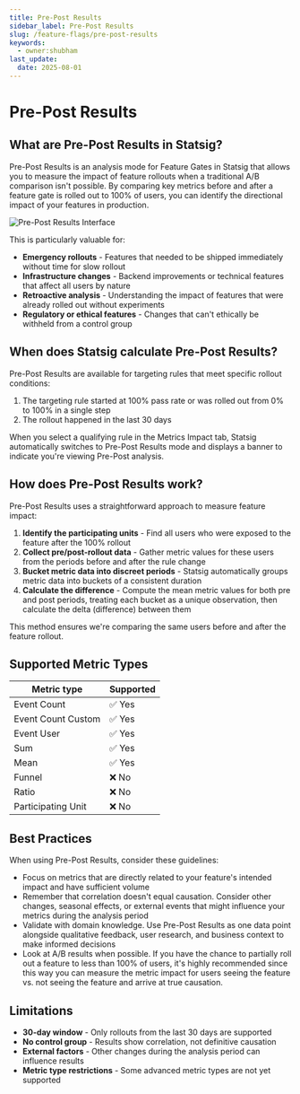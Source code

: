 ```yaml
---
title: Pre-Post Results
sidebar_label: Pre-Post Results
slug: /feature-flags/pre-post-results
keywords:
  - owner:shubham
last_update:
  date: 2025-08-01
---
```


# Pre-Post Results

## What are Pre-Post Results in Statsig?

Pre-Post Results is an analysis mode for Feature Gates in Statsig that allows you to measure the impact of feature rollouts when a traditional A/B comparison isn't possible. By comparing key metrics before and after a feature gate is rolled out to 100% of users, you can identify the directional impact of your features in production.

![Pre-Post Results Interface](/img/pre-post-results.png)

This is particularly valuable for:

- **Emergency rollouts** - Features that needed to be shipped immediately without time for slow rollout
- **Infrastructure changes** - Backend improvements or technical features that affect all users by nature
- **Retroactive analysis** - Understanding the impact of features that were already rolled out without experiments
- **Regulatory or ethical features** - Changes that can't ethically be withheld from a control group

## When does Statsig calculate Pre-Post Results?

Pre-Post Results are available for targeting rules that meet specific rollout conditions:

1. The targeting rule started at 100% pass rate or was rolled out from 0% to 100% in a single step
2. The rollout happened in the last 30 days

When you select a qualifying rule in the Metrics Impact tab, Statsig automatically switches to Pre-Post Results mode and displays a banner to indicate you're viewing Pre-Post analysis.

## How does Pre-Post Results work?

Pre-Post Results uses a straightforward approach to measure feature impact:

1. **Identify the participating units** - Find all users who were exposed to the feature after the 100% rollout
2. **Collect pre/post-rollout data** - Gather metric values for these users from the periods before and after the rule change
3. **Bucket metric data into discreet periods** - Statsig automatically groups metric data into buckets of a consistent duration
4. **Calculate the difference** - Compute the mean metric values for both pre and post periods, treating each bucket as a unique observation, then calculate the delta (difference) between them

This method ensures we're comparing the same users before and after the feature rollout.

## Supported Metric Types

| Metric type | Supported |
|-------------|-----------|
| Event Count | ✅ Yes |
| Event Count Custom | ✅ Yes |
| Event User | ✅ Yes |
| Sum | ✅ Yes |
| Mean | ✅ Yes |
| Funnel | ❌ No |
| Ratio | ❌ No |
| Participating Unit | ❌ No |

## Best Practices

When using Pre-Post Results, consider these guidelines:

- Focus on metrics that are directly related to your feature's intended impact and have sufficient volume
- Remember that correlation doesn't equal causation. Consider other changes, seasonal effects, or external events that might influence your metrics during the analysis period
- Validate with domain knowledge. Use Pre-Post Results as one data point alongside qualitative feedback, user research, and business context to make informed decisions
- Look at A/B results when possible. If you have the chance to partially roll out a feature to less than 100% of users, it's highly recommended since this way you can measure the metric impact for users seeing the feature vs. not seeing the feature and arrive at true causation.

## Limitations

- **30-day window** - Only rollouts from the last 30 days are supported
- **No control group** - Results show correlation, not definitive causation
- **External factors** - Other changes during the analysis period can influence results
- **Metric type restrictions** - Some advanced metric types are not yet supported
